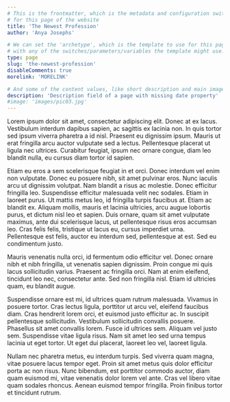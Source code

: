```yaml
---
# This is the frontmatter, which is the metadata and configuration switches
# for this page of the website
title: 'The Newest Profession'
author: 'Anya Josephs'

# We can set the 'archetype', which is the template to use for this page along
# with any of the switches/parameters/variables the template might use.
type: page
slug: 'the-newest-profession'
disableComments: true
morelink: 'MORELINK'

# And some of the content values, like short description and main image
description: 'Description field of a page with missing date property'
#image: 'images/pic03.jpg'
---
```


Lorem ipsum dolor sit amet, consectetur adipiscing elit. Donec at ex lacus. Vestibulum interdum dapibus sapien, ac sagittis ex lacinia non. In quis tortor sed ipsum viverra pharetra a id nisl. Praesent eu dignissim ipsum. Mauris ut erat fringilla arcu auctor vulputate sed a lectus. Pellentesque placerat ut ligula nec ultrices. Curabitur feugiat, ipsum nec ornare congue, diam leo blandit nulla, eu cursus diam tortor id sapien.

Etiam eu eros a sem scelerisque feugiat in et orci. Donec interdum vel enim non vulputate. Donec eu posuere nibh, sit amet pulvinar eros. Nunc iaculis arcu ut dignissim volutpat. Nam blandit a risus ac molestie. Donec efficitur fringilla leo. Suspendisse efficitur malesuada velit nec sodales. Etiam in laoreet purus. Ut mattis metus leo, id fringilla turpis faucibus at. Etiam ac blandit ex. Aliquam mollis, mauris et lacinia ultricies, arcu augue lobortis purus, et dictum nisl leo et sapien. Duis ornare, quam sit amet vulputate maximus, ante dui scelerisque lacus, ut pellentesque risus eros accumsan leo. Cras felis felis, tristique ut lacus eu, cursus imperdiet urna. Pellentesque est felis, auctor eu interdum sed, pellentesque at est. Sed eu condimentum justo.

Mauris venenatis nulla orci, id fermentum odio efficitur vel. Donec ornare nibh et nibh fringilla, ut venenatis sapien dignissim. Proin congue mi quis lacus sollicitudin varius. Praesent ac fringilla orci. Nam at enim eleifend, tincidunt leo nec, consectetur ante. Sed non fringilla nisl. Etiam id ultricies quam, eu blandit augue.

Suspendisse ornare est mi, id ultrices quam rutrum malesuada. Vivamus in posuere tortor. Cras lectus ligula, porttitor ut arcu vel, eleifend faucibus diam. Cras hendrerit lorem orci, et euismod justo efficitur ac. In suscipit pellentesque sollicitudin. Vestibulum sollicitudin convallis posuere. Phasellus sit amet convallis lorem. Fusce id ultrices sem. Aliquam vel justo sem. Suspendisse vitae ligula risus. Nam sit amet leo sed urna tempus lacinia ut eget tortor. Ut eget dui placerat, laoreet leo vel, laoreet ligula.

Nullam nec pharetra metus, eu interdum turpis. Sed viverra quam magna, vitae posuere lacus tempor eget. Proin sit amet metus quis dolor efficitur porta ac non risus. Nunc bibendum, est porttitor commodo auctor, diam quam euismod mi, vitae venenatis dolor lorem vel ante. Cras vel libero vitae quam sodales rhoncus. Aenean euismod tempor fringilla. Proin finibus tortor et tincidunt rutrum.